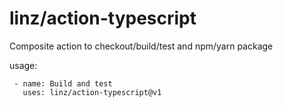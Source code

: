 # linz/action-typescript

Composite action to checkout/build/test and npm/yarn package

usage: 

```
 - name: Build and test
   uses: linz/action-typescript@v1
```